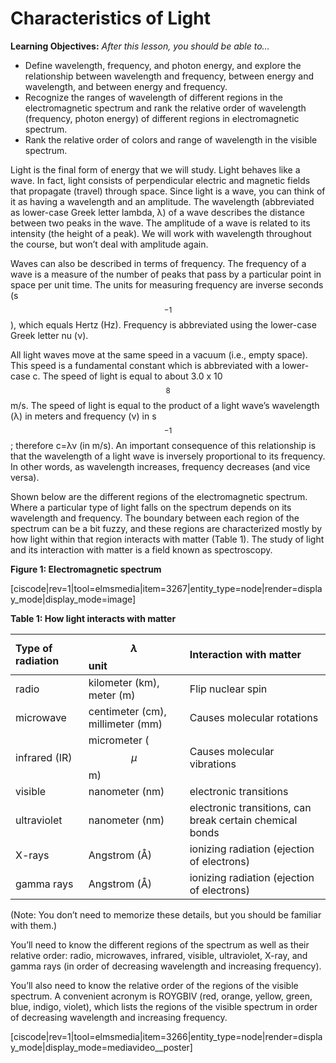 <div style="float:right;margin:auto"><ebook-button title="Light Energy" link="https://genchem.science.psu.edu/01-6-light-energy"></ebook-button></div>

# Characteristics of Light

**Learning Objectives:** _After this lesson, you should be able to…_

* Define wavelength, frequency, and photon energy, and explore the relationship between wavelength and frequency, between energy and wavelength, and between energy and frequency.
* Recognize the ranges of wavelength of different regions in the electromagnetic spectrum and rank the relative order of wavelength (frequency, photon energy) of different regions in electromagnetic spectrum.
* Rank the relative order of colors and range of wavelength in the visible spectrum.


Light is the final form of energy that we will study.  Light behaves like a wave. In fact, light consists of perpendicular electric and magnetic fields that propagate (travel) through space. Since light is a wave, you can think of it as having a wavelength and an amplitude. The wavelength (abbreviated as lower-case Greek letter lambda, λ) of a wave describes the distance between two peaks in the wave. The amplitude of a wave is related to its intensity (the height of a peak). We will work with wavelength throughout the course, but won’t deal with amplitude again. 

Waves can also be described in terms of frequency. The frequency of a wave is a measure of the number of peaks that pass by a particular point in space per unit time. The units for measuring frequency are inverse seconds (s$$^{-1}$$), which equals Hertz (Hz). Frequency is abbreviated using the lower-case Greek letter nu (ν).

All light waves move at the same speed in a vacuum (i.e., empty space). This speed is a fundamental constant which is abbreviated with a lower-case c. The speed of light is equal to about 3.0 x 10$$^8$$ m/s. The speed of light is equal to the product of a light wave’s wavelength (λ) in meters and frequency (ν) in s$$^{-1}$$; therefore c=λν (in m/s). An important consequence of this relationship is that the wavelength of a light wave is inversely proportional to its frequency. In other words, as wavelength increases, frequency decreases (and vice versa). 

Shown below are the different regions of the electromagnetic spectrum. Where a particular type of light falls on the spectrum depends on its wavelength and frequency. The boundary between each region of the spectrum can be a bit fuzzy, and these regions are characterized mostly by how light within that region interacts with matter (Table 1). The study of light and its interaction with matter is  a field known as spectroscopy.

**Figure 1: Electromagnetic spectrum**

<div style="float:none;margin:auto">
[ciscode|rev=1|tool=elmsmedia|item=3267|entity_type=node|render=display_mode|display_mode=image]</div>


**Table 1: How light interacts with matter**

| Type of radiation | $$\lambda$$ unit | Interaction with matter |
| :--- | :--- | :--- |
| radio | kilometer \(km), meter (m) | Flip nuclear spin |
| microwave | centimeter (cm), millimeter (mm) | Causes molecular rotations |
| infrared (IR) | micrometer \($$\mu$$m) | Causes molecular vibrations |
| visible | nanometer (nm) | electronic transitions |
| ultraviolet | nanometer (nm) | electronic transitions, can break certain chemical bonds |
| X-rays | Angstrom (Å) | ionizing radiation \(ejection of electrons\) |
| gamma rays | Angstrom (Å) | ionizing radiation \(ejection of electrons\) |
(Note: You don’t need to memorize these details, but you should be familiar with them.) 


You’ll need to know the different regions of the spectrum as well as their relative order: radio, microwaves, infrared, visible, ultraviolet, X-ray, and gamma rays (in order of decreasing wavelength and increasing frequency). 

You’ll also need to know the relative order of the regions of the visible spectrum. A convenient acronym is ROYGBIV (red, orange, yellow, green, blue, indigo, violet), which lists the regions of the visible spectrum in order of decreasing wavelength and increasing frequency.


<media-video>[ciscode|rev=1|tool=elmsmedia|item=3266|entity_type=node|render=display_mode|display_mode=mediavideo__poster]</media-video>

 